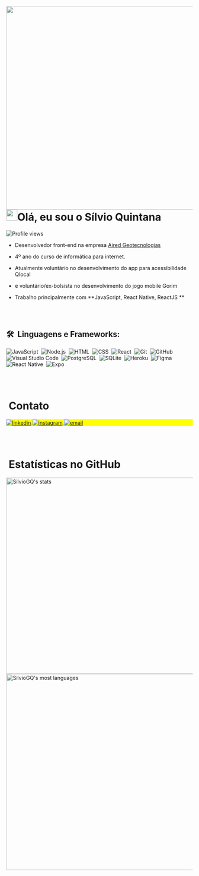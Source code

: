 <img align="right" height="550em" src="https://raw.githubusercontent.com/gist/SilvioGQ/d35ac17ef00c10e09c4130f09eff0435/raw/0ee555858d9e9aacb7cb22fc81ac43cd8027803c/Proflie-Photo.svg">
<h1 align="left"><img src="https://raw.githubusercontent.com/kaueMarques/kaueMarques/master/hi.gif" height="30px">Olá, eu sou o Sílvio Quintana</h1>
<p align="left"> <img src="https://komarev.com/ghpvc/?username=SilvioGQ&color=red" alt="Profile views" /> </p>

-  Desenvolvedor front-end na empresa [Aired Geotecnologias](https://aired.com.br)

-  4º ano do curso de informática para internet.

-  Atualmente voluntário no desenvolvimento do app para acessibilidade Qlocal

-  e voluntário/ex-bolsista no desenvolvimento do jogo mobile Gorim

-  Trabalho principalmente com **JavaScript, React Native, ReactJS **



<br><br>

## 🛠 &nbsp;Linguagens e Frameworks:

![JavaScript](https://img.shields.io/badge/-JavaScript-05122A?style=flat&logo=javascript)&nbsp;
![Node.js](https://img.shields.io/badge/-Node.js-05122A?style=flat&logo=node.js)&nbsp;
![HTML](https://img.shields.io/badge/-HTML-05122A?style=flat&logo=HTML5)&nbsp;
![CSS](https://img.shields.io/badge/-CSS-05122A?style=flat&logo=CSS3&logoColor=1572B6)&nbsp;
![React](https://img.shields.io/badge/-React-05122A?style=flat&logo=react)&nbsp;
![Git](https://img.shields.io/badge/-Git-05122A?style=flat&logo=git)&nbsp;
![GitHub](https://img.shields.io/badge/-GitHub-05122A?style=flat&logo=github)&nbsp;
![Visual Studio Code](https://img.shields.io/badge/-Visual%20Studio%20Code-05122A?style=flat&logo=visual-studio-code&logoColor=007ACC)&nbsp;
![PostgreSQL](https://img.shields.io/badge/-PostgreSQL-05122A?style=flat&logo=postgresql)&nbsp;
![SQLite](https://img.shields.io/badge/-SQLite-05122A?style=flat&logo=sqlite)&nbsp;
![Heroku](https://img.shields.io/badge/-Heroku-05122A?style=flat&logo=heroku)&nbsp;
![Figma](https://img.shields.io/badge/-Figma-05122A?style=flat&logo=figma)&nbsp;
![React Native](https://img.shields.io/badge/-ReactNative-05122A?style=flat&logo=react)&nbsp;
![Expo](https://img.shields.io/badge/-expo-05122A?style=flat&logo=expo)&nbsp;

<br><br>

# &nbsp;Contato

<p align="left" style="background:yellow">
<a href="https://www.linkedin.com/in/silvio-quintana-a71347211/" target="_blank">
  <img align="center" src="https://img.shields.io/badge/-silvioQuintana-05122A?style=flat&logo=linkedin" alt="linkedin"/>
</a>
<a href="https://instagram.com/silvioquintanarg" target="_blank">
 <img align="center" src="https://img.shields.io/badge/-silvioquintanarg-05122A?style=flat&logo=instagram" alt="instagram"/>
</a>
<a href="mailto:silvioquintana10@gmail.com" target="_blank">
 <img align="center" src="https://img.shields.io/badge/-silvioquintana10@gmail.com-05122A?style=flat&logo=gmail" alt="email"/>
</a>
</p>

[email]: mailto:silvioquintana10@gmail.com
[instagram]: https://www.instagram.com/silvioquintanarg/
[linkedin]: https://www.linkedin.com/in/s%C3%ADlvio-quintana-a71347211/

<br><br>

# &nbsp;Estatísticas no GitHub

<p align="left">
<img width="530em" src="https://github-readme-stats.vercel.app/api?username=SilvioGQ&show_icons=true&theme=vision-friendly-dark" alt="SilvioGQ's stats"/>
<img width="530em" src="https://github-readme-stats.vercel.app/api/top-langs/?username=SilvioGQ&layout=compact&theme=vision-friendly-dark" alt="SilvioGQ's most languages"/>
</p>
